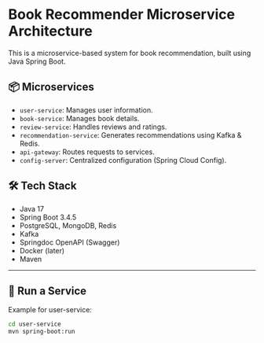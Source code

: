 # Book Recommender Microservice Architecture

This is a microservice-based system for book recommendation, built using Java Spring Boot.

## 📦 Microservices

- `user-service`: Manages user information.
- `book-service`: Manages book details.
- `review-service`: Handles reviews and ratings.
- `recommendation-service`: Generates recommendations using Kafka & Redis.
- `api-gateway`: Routes requests to services.
- `config-server`: Centralized configuration (Spring Cloud Config).

## 🛠 Tech Stack

- Java 17
- Spring Boot 3.4.5
- PostgreSQL, MongoDB, Redis
- Kafka
- Springdoc OpenAPI (Swagger)
- Docker (later)
- Maven

---

## 🚀 Run a Service

Example for user-service:

```bash
cd user-service
mvn spring-boot:run
